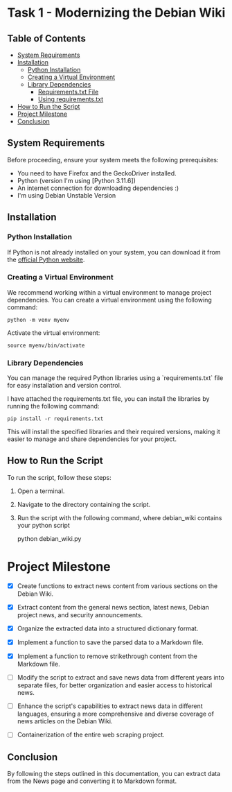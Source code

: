 Task 1 - Modernizing the Debian Wiki
====================================

Table of Contents
-----------------

*   [System Requirements](#system-requirements)
*   [Installation](#installation)
    *   [Python Installation](#python-installation)
    *   [Creating a Virtual Environment](#creating-a-virtual-environment)
    *   [Library Dependencies](#library-dependencies)
        *   [Requirements.txt File](#requirements-txt-file)
        *   [Using requirements.txt](#using-requirements-txt)
*   [How to Run the Script](#how-to-run-the-script)
*   [Project Milestone](#project-milestone)  
*   [Conclusion](#conclusion)


System Requirements
-------------------

Before proceeding, ensure your system meets the following prerequisites:

*   You need to have Firefox and the GeckoDriver installed.
*   Python (version I'm using [Python 3.11.6])
*   An internet connection for downloading dependencies :)
*   I'm using Debian Unstable Version

Installation
------------

### Python Installation

If Python is not already installed on your system, you can download it from the [official Python website](https://www.python.org/downloads/).

### Creating a Virtual Environment

We recommend working within a virtual environment to manage project dependencies. You can create a virtual environment using the following command:

    python -m venv myenv

Activate the virtual environment:

    source myenv/bin/activate  

### Library Dependencies

You can manage the required Python libraries using a \`requirements.txt\` file for easy installation and version control.

I have attached the requirements.txt file, you can install the libraries by running the following command:

    
    pip install -r requirements.txt
    

This will install the specified libraries and their required versions, making it easier to manage and share dependencies for your project.


How to Run the Script
---------------------

To run the script, follow these steps:

1.  Open a terminal.
2.  Navigate to the directory containing the script.
3.  Run the script with the following command,  where debian_wiki contains your python script


     python debian_wiki.py
     
     
# Project Milestone
- [x] Create functions to extract news content from various sections on the Debian Wiki.

- [x] Extract content from the general news section, latest news, Debian project news, and security announcements.

- [x] Organize the extracted data into a structured dictionary format.


- [x] Implement a function to save the parsed data to a Markdown file.

- [x] Implement a function to remove strikethrough content from the Markdown file.

- [ ] Modify the script to extract and save news data from different years into separate files, for better organization and easier access to historical news.

- [ ] Enhance the script's capabilities to extract news data in different languages, ensuring a more comprehensive and diverse coverage of news articles on the Debian Wiki.

- [ ] Containerization of the entire web scraping project.



Conclusion
----------

By following the steps outlined in this documentation, you can extract data from the News page and converting it to Markdown format.
